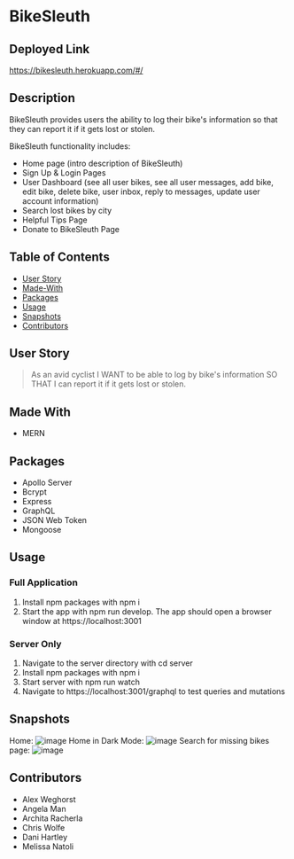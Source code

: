 # BikeSleuth

## Deployed Link
https://bikesleuth.herokuapp.com/#/

## Description
BikeSleuth provides users the ability to log their bike's information so that they can report it if it gets lost or stolen. 
 
BikeSleuth functionality includes:
- Home page (intro description of BikeSleuth)
- Sign Up & Login Pages
- User Dashboard (see all user bikes, see all user messages, add bike, edit bike, delete bike, user inbox, reply to messages, update user account information)
- Search lost bikes by city
- Helpful Tips Page 
- Donate to BikeSleuth Page

## Table of Contents
* [User Story](#User-Story)
* [Made-With](#Made-With)
* [Packages](#Packages)
* [Usage](#Usage)
* [Snapshots](#Snapshots)
* [Contributors](#Contributors)

## User Story
> As an avid cyclist I WANT to be able to log by bike's information SO THAT I can report it if it gets lost or stolen.

## Made With
- MERN

## Packages 
- Apollo Server
- Bcrypt
- Express
- GraphQL
- JSON Web Token
- Mongoose

## Usage

### Full Application
1. Install npm packages with npm i   
2. Start the app with npm run develop. The app should open a browser window at https://localhost:3001 
 
### Server Only
1. Navigate to the server directory with cd server  
2. Install npm packages with npm i   
3. Start server with npm run watch   
4. Navigate to https://localhost:3001/graphql to test queries and mutations  

## Snapshots 
Home:
![image](https://user-images.githubusercontent.com/79875711/131236146-cbb3216b-e3b7-4326-8471-f9ca24b2a2af.png)
Home in Dark Mode: 
![image](https://user-images.githubusercontent.com/79875711/131236157-e32a9c7c-d611-4fec-bf3e-371a407d2b0f.png)
Search for missing bikes page:
![image](https://user-images.githubusercontent.com/79875711/131236229-97bf2d48-dd29-496b-933e-da3da3818e23.png)



## Contributors 
- Alex Weghorst
- Angela Man
- Archita Racherla
- Chris Wolfe
- Dani Hartley
- Melissa Natoli
